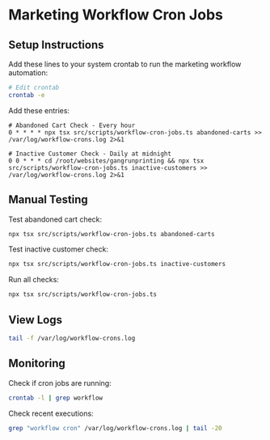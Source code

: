 # Marketing Workflow Cron Jobs

## Setup Instructions

Add these lines to your system crontab to run the marketing workflow automation:

```bash
# Edit crontab
crontab -e
```

Add these entries:

```cron
# Abandoned Cart Check - Every hour
0 * * * * npx tsx src/scripts/workflow-cron-jobs.ts abandoned-carts >> /var/log/workflow-crons.log 2>&1

# Inactive Customer Check - Daily at midnight
0 0 * * * cd /root/websites/gangrunprinting && npx tsx src/scripts/workflow-cron-jobs.ts inactive-customers >> /var/log/workflow-crons.log 2>&1
```

## Manual Testing

Test abandoned cart check:
```bash
npx tsx src/scripts/workflow-cron-jobs.ts abandoned-carts
```

Test inactive customer check:
```bash
npx tsx src/scripts/workflow-cron-jobs.ts inactive-customers
```

Run all checks:
```bash
npx tsx src/scripts/workflow-cron-jobs.ts
```

## View Logs

```bash
tail -f /var/log/workflow-crons.log
```

## Monitoring

Check if cron jobs are running:
```bash
crontab -l | grep workflow
```

Check recent executions:
```bash
grep "workflow cron" /var/log/workflow-crons.log | tail -20
```
